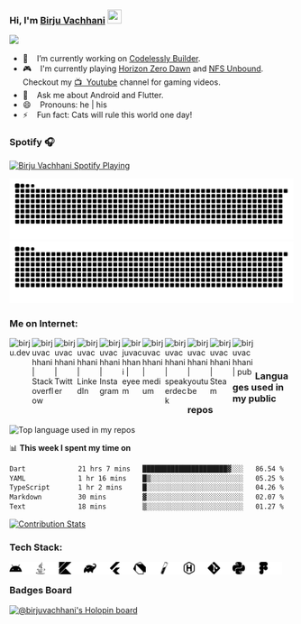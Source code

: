 ### Hi, I'm [Birju Vachhani](https://birjuvachhani.dev) <img src="https://media.giphy.com/media/hvRJCLFzcasrR4ia7z/giphy.gif" width="25px" height="25px">

![](https://komarev.com/ghpvc/?username=birjuvachhani&color=brightgreen&style=flat)

- 🔭 &nbsp;&nbsp; I’m currently working on [Codelessly Builder](https://codelessly.com).
- 🎮 &nbsp;&nbsp; I'm currently playing [Horizon Zero Dawn](https://www.playstation.com/en-in/games/horizon-zero-dawn/) and [NFS Unbound](https://www.playstation.com/en-in/games/need-for-speed-unbound/). Checkout my [📺 &nbsp;Youtube](https://www.youtube.com/channel/UC4etwEXSItsB2x1AJ4VGhWw) channel for gaming videos.
- 💬 &nbsp;&nbsp; Ask me about Android and Flutter.
- 😄 &nbsp;&nbsp; Pronouns: he | his
- ⚡ &nbsp;&nbsp; Fun fact: Cats will rule this world one day!

### Spotify 🎧
[<img src="https://spotify-now-playing-beta.vercel.app/api/spotify?background_color=00000000&border_color=00000000" alt="Birju Vachhani Spotify Playing" width="400" />](https://open.spotify.com/user/in9ymw091apissjughuvu67o6)

![GitHub Snake Light](dist/github-contribution-grid-snake.svg#gh-light-mode-only)
![GitHub Snake dark](dist/github-contribution-grid-snake-dark.svg#gh-dark-mode-only)

### Me on Internet:

[<img align="left" alt="birju.dev" width="40px" src="https://img.icons8.com/color/344/globe.png" />][website]
[<img align="left" alt="birjuvachhani | Stackoverflow" width="40px" src="https://img.icons8.com/color/344/stackoverflow.png" />][stackoverflow]
[<img align="left" alt="birjuvachhani | Twitter" width="40px" src="https://img.icons8.com/color/344/twitter--v2.png" />][twitter]
[<img align="left" alt="birjuvachhani | LinkedIn" width="40px" src="https://img.icons8.com/fluent/48/000000/linkedin.png" />][linkedin]
[<img align="left" alt="birjuvachhani | Instagram" width="40px" src="https://img.icons8.com/fluency/344/instagram-new.png" />][instagram]
[<img align="left" alt="birjuvachhani | eyeem" width="36px" src="https://images.squarespace-cdn.com/content/v1/58f5250917bffcda4986fc15/1590858239443-OSEMZG5SGY6VSRJEFQRP/Eyeem.png" />][eyeem]
[<img align="left" alt="birjuvachhani | medium" width="40px" src="https://img.icons8.com/color-glass/344/medium-logo.png" />][medium]
[<img align="left" alt="birjuvachhani | speakerdeck" width="40px" src="https://storage.googleapis.com/indie-hackers.appspot.com/product-avatars/speakerdeck/C2hl9Ew56CSKmPiij7HFpTcPI1A3" />][speakerdeck]
[<img align="left" alt="birjuvachhani | youtube" width="40px" src="https://img.icons8.com/color/344/youtube-play.png" />][youtube]
[<img align="left" alt="birjuvachhani | Steam" width="40px" src="https://img.icons8.com/fluency/344/steam.png" />][steam]
[<img align="left" alt="birjuvachhani | pub" width="40px" src="https://img.icons8.com/color/344/dart.png" />][pub]

<br />
<br />

### Languages used in my public repos
<img width="" src="https://github-readme-stats-git-masterrstaa-rickstaa.vercel.app/api/top-langs/?username=birjuvachhani&layout=compact&hide_title=1&card_width=300" alt="Top language used in my repos" />
</div>


📊 **This week I spent my time on**
<!--START_SECTION:waka-->

```txt
Dart             21 hrs 7 mins   █████████████████████▓░░░   86.54 %
YAML             1 hr 16 mins    █▒░░░░░░░░░░░░░░░░░░░░░░░   05.25 %
TypeScript       1 hr 2 mins     █░░░░░░░░░░░░░░░░░░░░░░░░   04.26 %
Markdown         30 mins         ▓░░░░░░░░░░░░░░░░░░░░░░░░   02.07 %
Text             18 mins         ▒░░░░░░░░░░░░░░░░░░░░░░░░   01.27 %
```

<!--END_SECTION:waka-->

[![Contribution Stats](https://github-contribution-stats.vercel.app/api/?username=birjuvachhani)](https://github.com/birjuvachhani/github-contribution-stats/)

### Tech Stack:

<!-- Android -->
<img align="left" alt="android" width="22px" height="22px" src="https://raw.githubusercontent.com/BirjuVachhani/birjuvachhani/master/assets/android.svg#gh-light-mode-only" />
<img align="left" alt="android" width="22px" height="22px" src="https://raw.githubusercontent.com/BirjuVachhani/birjuvachhani/master/assets/dark/android.svg#gh-dark-mode-only" />

<!-- Java -->
<img align="left" alt="java" width="22px" height="22px" src="https://raw.githubusercontent.com/BirjuVachhani/birjuvachhani/master/assets/java.svg#gh-light-mode-only" />
<img align="left" alt="java" width="22px" height="22px" src="https://raw.githubusercontent.com/BirjuVachhani/birjuvachhani/master/assets/dark/java.svg#gh-dark-mode-only" />

<!-- Kotlin -->
<img align="left" alt="java" width="22px" height="22px" src="https://raw.githubusercontent.com/BirjuVachhani/birjuvachhani/master/assets/kotlin.svg#gh-light-mode-only" />
<img align="left" alt="java" width="22px" height="22px" src="https://raw.githubusercontent.com/BirjuVachhani/birjuvachhani/master/assets/dark/kotlin.svg#gh-dark-mode-only" />

<!-- Gradle -->
<img align="left" alt="java" width="22px" height="22px" src="https://raw.githubusercontent.com/BirjuVachhani/birjuvachhani/master/assets/gradle.svg#gh-light-mode-only" />
<img align="left" alt="java" width="22px" height="22px" src="https://raw.githubusercontent.com/BirjuVachhani/birjuvachhani/master/assets/dark/gradle.svg#gh-dark-mode-only" />

<!-- Flutter -->
<img align="left" alt="java" width="22px" height="22px" src="https://raw.githubusercontent.com/BirjuVachhani/birjuvachhani/master/assets/flutter.svg#gh-light-mode-only" />
<img align="left" alt="java" width="22px" height="22px" src="https://raw.githubusercontent.com/BirjuVachhani/birjuvachhani/master/assets/dark/flutter.svg#gh-dark-mode-only" />

<!-- Dart -->
<img align="left" alt="java" width="22px" height="22px" src="https://raw.githubusercontent.com/BirjuVachhani/birjuvachhani/master/assets/dart.svg#gh-light-mode-only" />
<img align="left" alt="java" width="22px" height="22px" src="https://raw.githubusercontent.com/BirjuVachhani/birjuvachhani/master/assets/dark/dart.svg#gh-dark-mode-only" />

<!-- Jekyll -->
<img align="left" alt="java" width="22px" height="22px" src="https://raw.githubusercontent.com/BirjuVachhani/birjuvachhani/master/assets/jekyll.svg#gh-light-mode-only" />
<img align="left" alt="java" width="22px" height="22px" src="https://raw.githubusercontent.com/BirjuVachhani/birjuvachhani/master/assets/dark/jekyll.svg#gh-dark-mode-only" />

<!-- Hugo -->
<img align="left" alt="java" width="22px" height="22px" src="https://raw.githubusercontent.com/BirjuVachhani/birjuvachhani/master/assets/hugo.svg#gh-light-mode-only" />
<img align="left" alt="java" width="22px" height="22px" src="https://raw.githubusercontent.com/BirjuVachhani/birjuvachhani/master/assets/dark/hugo.svg#gh-dark-mode-only" />

<!-- Git -->
<img align="left" alt="java" width="22px" height="22px" src="https://raw.githubusercontent.com/BirjuVachhani/birjuvachhani/master/assets/git.svg#gh-light-mode-only" />
<img align="left" alt="java" width="22px" height="22px" src="https://raw.githubusercontent.com/BirjuVachhani/birjuvachhani/master/assets/dark/git.svg#gh-dark-mode-only" />

<!-- Python -->
<img align="left" alt="java" width="22px" height="22px" src="https://raw.githubusercontent.com/BirjuVachhani/birjuvachhani/master/assets/python.svg#gh-light-mode-only" />
<img align="left" alt="java" width="22px" height="22px" src="https://raw.githubusercontent.com/BirjuVachhani/birjuvachhani/master/assets/dark/python.svg#gh-dark-mode-only" />

<!-- Figma -->
<img align="left" alt="java" width="22px" height="22px" src="https://raw.githubusercontent.com/BirjuVachhani/birjuvachhani/master/assets/figma.svg#gh-light-mode-only" />
<img align="left" alt="java" width="22px" height="22px" src="https://raw.githubusercontent.com/BirjuVachhani/birjuvachhani/master/assets/dark/figma.svg#gh-dark-mode-only" />

<br/>

### Badges Board

[![@birjuvachhani's Holopin board](https://holopin.me/birjuvachhani)](https://holopin.io/@birjuvachhani)

<br/>

[website]: https://birju.dev
[stackoverflow]: https://stackoverflow.com/users/9199362/birju-vachhani?tab=profile
[twitter]: https://twitter.com/birjuvachhani
[instagram]: https://instagram.com/birjuvachhani
[linkedin]: https://www.linkedin.com/in/birju-vachhani-56b700147/
[steam]: https://steamcommunity.com/id/birjuvachhani/
[pub]: https://pub.dev/publishers/birju.dev/packages
[medium]: https://medium.com/@birjuvachhani
[speakerdeck]: https://speakerdeck.com/birjuvachhani
[youtube]: https://www.youtube.com/channel/UC4etwEXSItsB2x1AJ4VGhWw
[eyeem]: https://www.eyeem.com/u/24250552
